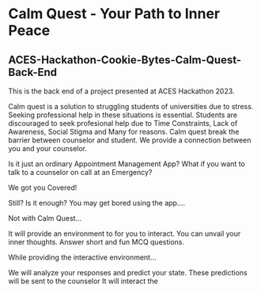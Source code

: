 # Calm Quest - Your Path to Inner Peace

## ACES-Hackathon-Cookie-Bytes-Calm-Quest-Back-End
This is the back end of a project presented at ACES Hackathon 2023.
 
Calm quest is a solution to struggling students of universities due to stress. 
Seeking professional help in these situations is essential.
Students are discouraged to seek profesional help due to Time Constraints, Lack of Awareness, Social Stigma and Many for reasons.
Calm quest break the barrier between counselor and student.
We provide a connection between you and your counselor.

Is it just an ordinary Appointment Management App?
What if you want to talk to a counselor on call at an Emergency?

We got you Covered!




Still? 
Is it enough?
You may get bored using the app....

Not with Calm Quest...

It will provide an environment to for you to interact.
You can unvail your inner thoughts.
Answer short and fun MCQ questions.

While providing the interactive environment...

We will analyze your responses and predict your state. 
These predictions will be sent to the counselor
It will interact the 
